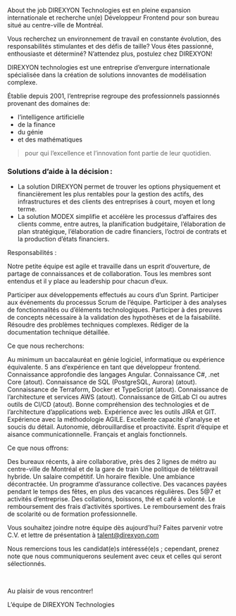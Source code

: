 About the job
DIREXYON Technologies est en pleine expansion internationale et recherche un(e) Développeur Frontend pour son bureau situé au centre-ville de Montréal.


Vous recherchez un environnement de travail en constante évolution, des responsabilités stimulantes et des défis de taille? Vous êtes passionné, enthousiaste et déterminé? N’attendez plus, postulez chez DIREXYON!


DIREXYON technologies est une entreprise d’envergure internationale spécialisée dans la création de solutions innovantes de modélisation complexe. 

Établie depuis 2001, l’entreprise regroupe des professionnels passionnés provenant des domaines de: 
- l’intelligence artificielle
- de la finance
- du génie
- et des mathématiques
> pour qui l’excellence et l’innovation font partie de leur quotidien.


### Solutions d’aide à la décision : 
- La solution DIREXYON permet de trouver les options physiquement et financièrement les plus rentables pour la gestion des actifs, des infrastructures et des clients des entreprises à court, moyen et long terme. 
- La solution MODEX simplifie et accélère les processus d’affaires des clients comme, entre autres, la planification budgétaire, l’élaboration de plan stratégique, l’élaboration de cadre financiers, l’octroi de contrats et la production d’états financiers.


Responsabilités :

Notre petite équipe est agile et travaille dans un esprit d’ouverture, de partage de connaissances et de collaboration. Tous les membres sont entendus et il y place au leadership pour chacun d’eux.


Participer aux développements effectués au cours d’un Sprint.
Participer aux événements du processus Scrum de l’équipe.
Participer à des analyses de fonctionnalités ou d’éléments technologiques.
Participer à des preuves de concepts nécessaire à la validation des hypothèses et de la faisabilité.
Résoudre des problèmes techniques complexes.
Rédiger de la documentation technique détaillée.

Ce que nous recherchons:

Au minimum un baccalauréat en génie logiciel, informatique ou expérience équivalente.
5 ans d’expérience en tant que développeur frontend.
Connaissance approfondie des langages Angular.
Connaissance C#, .net Core (atout).
Connaissance de SQL (PostgreSQL, Aurora) (atout).
Connaissance de Terraform, Docker et TypeScript (atout).
Connaissance de l’architecture et services AWS (atout).
Connaissance de GitLab CI ou autres outils de CI/CD (atout).
Bonne compréhension des technologies et de l’architecture d’applications web.
Expérience avec les outils JIRA et GIT.
Expérience avec la méthodologie AGILE.
Excellente capacité d’analyse et soucis du détail.
Autonomie, débrouillardise et proactivité.
Esprit d’équipe et aisance communicationnelle.
Français et anglais fonctionnels.

Ce que nous offrons:

Des bureaux récents, à aire collaborative, près des 2 lignes de métro au centre-ville de Montréal et de la gare de train
Une politique de télétravail hybride.
Un salaire compétitif.
Un horaire flexible.
Une ambiance décontractée.
Un programme d’assurance collective.
Des vacances payées pendant le temps des fêtes, en plus des vacances régulières.
Des 5@7 et activités d’entreprise.
Des collations, boissons, thé et café à volonté.
Le remboursement des frais d’activités sportives.
Le remboursement des frais de scolarité ou de formation professionnelle.

Vous souhaitez joindre notre équipe dès aujourd’hui? Faites parvenir votre C.V. et lettre de présentation à talent@direxyon.com


Nous remercions tous les candidat(e)s intéressé(e)s ; cependant, prenez note que nous communiquerons seulement avec ceux et celles qui seront sélectionnés.

﻿

Au plaisir de vous rencontrer!

L’équipe de DIREXYON Technologies